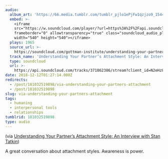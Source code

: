 ```yaml
---
audio:
  album_art: 'https://66.media.tumblr.com/tumblr_pjlo1ePjFw1qzjzo9_1544578035_cover.jpg'
  embed: >-
    <iframe
    src="https://w.soundcloud.com/player/?url=https%3A%2F%2Fapi.soundcloud.com%2Ftracks%2F371862386&amp;visual=true&amp;liking=false&amp;sharing=false&amp;auto_play=false&amp;show_comments=false&amp;continuous_play=false&amp;origin=tumblr"
    frameborder="0" allowtransparency="true" class="soundcloud_audio_player"
    width="540" height="540"></iframe>
  plays: 1965
  source_url: >-
    https://soundcloud.com/gottman-institute/understanding-your-partners-attachment-style-an-interview-with-stan-tatkin
  track_name: 'Understanding Your Partner’s Attachment Style: An Interview with Stan Tatkin'
  type: soundcloud
  url: >-
    https://api.soundcloud.com/tracks/371862386/stream?client_id=N2eHz8D7GtXSl6fTtcGHdSJiS74xqOUI
date: 2018-12-12T01:27:14.000Z
redirects:
  - /post/181032519898/via-understanding-your-partners-attachment
  - /post/181032519898
slug: via-understanding-your-partners-attachment
tags:
  - humaning
  - interpersonal tools
  - relationships
tumblrid: 181032519898
type: audio
---
```

<p>(via <a href="https://soundcloud.com/gottman-institute/understanding-your-partners-attachment-style-an-interview-with-stan-tatkin">Understanding Your Partner’s Attachment Style: An Interview with Stan Tatkin</a>)</p>

<p>A great conversation about attachment styles.  Awareness is power.</p>
